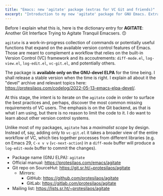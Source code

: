 ```yaml
---
title: "Emacs: new 'agitate' package (extras for VC Git and friends)"
excerpt: "Introduction to my new 'agitate' package for GNU Emacs. Extras for diff-mode, vc-git, log-edit, log-view."
---
```


Before I explain what this is, here is the dictionary entry for
**AGITATE**: Another Git Interface Trying to Agitate Tranquil
Emacsers. 🙃

`agitate` is a work-in-progress collection of commands or potentially
useful functions that expand on the available version control features
of Emacs.  Those are meant to complement a workflow that relies on the
built-in Version Control (VC) framework and its accoutrements:
`diff-mode.el`, `log-view.el`, `log-edit.el`, `vc-git.el`, and
potentially others.

The package is **available only on the GNU-devel ELPA** for the time
being.  I shall release a stable version when the time is right.  I
explain all about it the "devel" archive and relevant topics here:
<https://protesilaos.com/codelog/2022-05-13-emacs-elpa-devel/>.

At this stage, the intent is to iterate on the `agitate` code in order
to surface the best practices and, perhaps, discover the most common
missing requirements of VC users.  The emphasis is on the Git backend,
as that is what I am using, but there is no reason to limit the code
to it.  I do want to learn about other version control systems.

Unlike most of my packages, `agitate` has a _maximalist scope_ by
design.  Instead of, say, adding only to `vc-git.el` it takes a
broader view of the entire workflow of VC, which ties together
processes from different libraries (e.g. on Emacs 29, `C-x v v`
(`vc-next-action`) in a `diff-mode` buffer will produce a
`log-edit-mode` buffer to commit the changes).

+ Package name (GNU ELPA): `agitate`
+ Official manual: <https://protesilaos.com/emacs/agitate>
+ Git repo on SourceHut: <https://git.sr.ht/~protesilaos/agitate>
  - Mirrors:
    + GitHub: <https://github.com/protesilaos/agitate>
    + GitLab: <https://gitlab.com/protesilaos/agitate>
+ Mailing list: <https://lists.sr.ht/~protesilaos/agitate>
